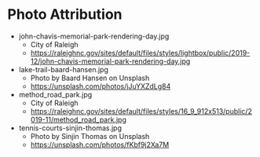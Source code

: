 # Photo Attribution

- john-chavis-memorial-park-rendering-day.jpg
  - City of Raleigh
  - https://raleighnc.gov/sites/default/files/styles/lightbox/public/2019-12/john-chavis-memorial-park-rendering-day.jpg
- lake-trail-baard-hansen.jpg
  - Photo by Baard Hansen on Unsplash
  - https://unsplash.com/photos/jJuYXZdLg84
- method_road_park.jpg
  - City of Raleigh
  - https://raleighnc.gov/sites/default/files/styles/16_9_912x513/public/2019-11/method_road_park.jpg
- tennis-courts-sinjin-thomas.jpg
  - Photo by Sinjin Thomas on Unsplash
  - https://unsplash.com/photos/fKbf9j2Xa7M